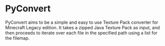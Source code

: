 # PyConvert

PyConvert aims to be a simple and easy to use Texture Pack converter for Minecraft Legacy edition. It takes a zipped Java Texture Pack as input, and then proceeds to iterate over each file in the specified path using a list for the filemap.
